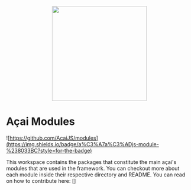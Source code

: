 <div align="center"><img src="https://docs-d5w44.ondigitalocean.app/assets/logo.0c850f36.svg" width="256"></div>

# Açai Modules

![https://github.com/AcaiJS/modules](https://img.shields.io/badge/a%C3%A7a%C3%ADjs-module-%238033BC?style=for-the-badge)

This workspace contains the packages that constitute the main açaí's modules that are used in the framework. You can checkout more about each module inside their respective directory and README. You can read on how to contribute here: []